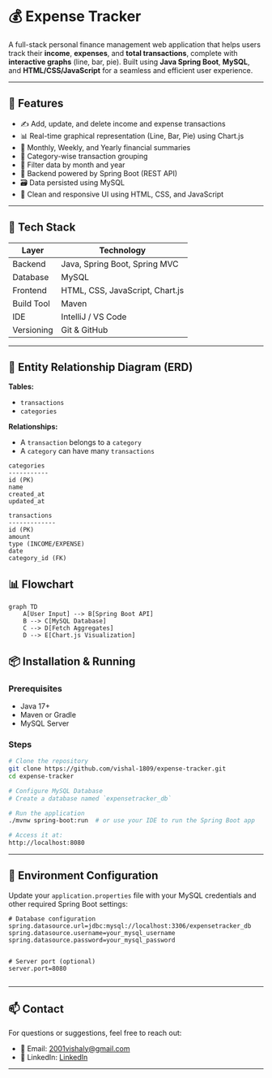 # 💰 Expense Tracker

A full-stack personal finance management web application that helps users track their **income**, **expenses**, and **total transactions**, complete with **interactive graphs** (line, bar, pie). Built using **Java Spring Boot**, **MySQL**, and **HTML/CSS/JavaScript** for a seamless and efficient user experience.

---

## 📌 Features

- ✍️ Add, update, and delete income and expense transactions
- 📊 Real-time graphical representation (Line, Bar, Pie) using Chart.js
- 💸 Monthly, Weekly, and Yearly financial summaries
- 📁 Category-wise transaction grouping
- 📅 Filter data by month and year
- 🔐 Backend powered by Spring Boot (REST API)
- 🗃️ Data persisted using MySQL
- 🎨 Clean and responsive UI using HTML, CSS, and JavaScript

---

## 🔧 Tech Stack

| Layer        | Technology                     |
|--------------|--------------------------------|
| Backend      | Java, Spring Boot, Spring MVC  |
| Database     | MySQL                          |
| Frontend     | HTML, CSS, JavaScript, Chart.js |
| Build Tool   | Maven                          |
| IDE          | IntelliJ / VS Code             |
| Versioning   | Git & GitHub                   |

---

## 🧠 Entity Relationship Diagram (ERD)

**Tables:**
- `transactions`  
- `categories`

**Relationships:**
- A `transaction` belongs to a `category`
- A `category` can have many `transactions`

```plaintext
categories
-----------
id (PK)
name
created_at
updated_at

transactions
-------------
id (PK)
amount
type (INCOME/EXPENSE)
date
category_id (FK)

```

## 📊 Flowchart

```mermaid
graph TD
    A[User Input] --> B[Spring Boot API]
    B --> C[MySQL Database]
    C --> D[Fetch Aggregates]
    D --> E[Chart.js Visualization]

```
## 📦 Installation & Running

### Prerequisites

- Java 17+
- Maven or Gradle
- MySQL Server

### Steps

```bash
# Clone the repository
git clone https://github.com/vishal-1809/expense-tracker.git
cd expense-tracker

# Configure MySQL Database
# Create a database named `expensetracker_db`

# Run the application
./mvnw spring-boot:run  # or use your IDE to run the Spring Boot app

# Access it at:
http://localhost:8080


```
---
## 🔐 Environment Configuration

Update your `application.properties` file with your MySQL credentials and other required Spring Boot settings:

```properties
# Database configuration
spring.datasource.url=jdbc:mysql://localhost:3306/expensetracker_db
spring.datasource.username=your_mysql_username
spring.datasource.password=your_mysql_password


# Server port (optional)
server.port=8080


```

---

## 📫 Contact

For questions or suggestions, feel free to reach out:

- 📧 Email: 2001vishaly@gmail.com
- 💼 LinkedIn: [LinkedIn](https://www.linkedin.com/in/vishal1809/)

----
